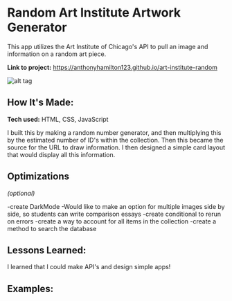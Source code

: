 # Random Art Institute Artwork Generator
This app utilizes the Art Institute of Chicago's API to pull an image and information on a random art piece.

**Link to project:** https://anthonyhamilton123.github.io/art-institute-random

![alt tag](https://i.ibb.co/hR7gHcj/Screen-Shot-2022-12-23-at-2-34-15-PM.png)

## How It's Made:

**Tech used:** HTML, CSS, JavaScript

I built this by making a random number generator, and then multiplying this by the estimated number of ID's within the collection. Then this became the source for the URL to draw information. I then designed a simple card layout that would display all this information.

## Optimizations
*(optional)*

-create DarkMode
-Would like to make an option for multiple images side by side, so students can write comparison essays
-create conditional to rerun on errors
-create a way to account for all items in the collection
-create a method to search the database

## Lessons Learned:

I learned that I could make API's and design simple apps!

## Examples:




